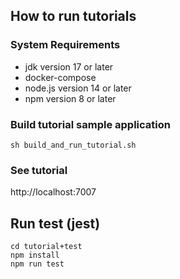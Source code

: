 ## How to run tutorials

### System Requirements
* jdk version 17 or later
* docker-compose
* node.js version 14 or later
* npm version 8 or later

### Build tutorial sample application
```
sh build_and_run_tutorial.sh
```

### See tutorial
http://localhost:7007


## Run test (jest)
```
cd tutorial+test
npm install
npm run test
```

